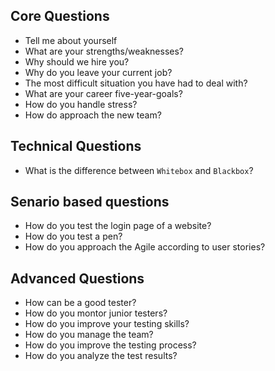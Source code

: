 ## Core Questions
- Tell me about yourself
- What are your strengths/weaknesses?
- Why should we hire you?
- Why do you leave your current job?
- The most difficult situation you have had to deal with?
- What are your career five-year-goals?
- How do you handle stress?
- How do approach the new team?

## Technical Questions
- What is the difference between `Whitebox` and `Blackbox`?

## Senario based questions
- How do you test the login page of a website?
- How do you test a pen?
- How do you approach the Agile according to user stories?

## Advanced Questions
- How can be a good tester?
- How do you montor junior testers?
- How do you improve your testing skills?
- How do you manage the team?
- How do you improve the testing process?
- How do you analyze the test results?